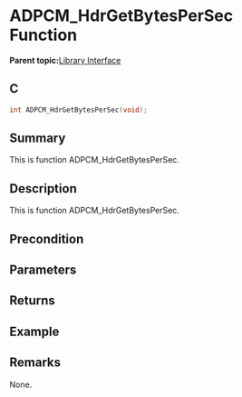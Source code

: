 # ADPCM\_HdrGetBytesPerSec Function

**Parent topic:**[Library Interface](GUID-C7571EA3-5D96-4A08-AE3F-93DA048E36FB.md)

## C

```c
int ADPCM_HdrGetBytesPerSec(void);
```

## Summary

This is function ADPCM\_HdrGetBytesPerSec.

## Description

This is function ADPCM\_HdrGetBytesPerSec.

## Precondition

## Parameters

## Returns

## Example

## Remarks

None.

